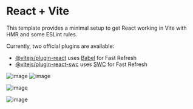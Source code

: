 # React + Vite

This template provides a minimal setup to get React working in Vite with HMR and some ESLint rules.

Currently, two official plugins are available:

- [@vitejs/plugin-react](https://github.com/vitejs/vite-plugin-react/blob/main/packages/plugin-react/README.md) uses [Babel](https://babeljs.io/) for Fast Refresh
- [@vitejs/plugin-react-swc](https://github.com/vitejs/vite-plugin-react-swc) uses [SWC](https://swc.rs/) for Fast Refresh


![image](https://github.com/iishu/E-mall/assets/93548011/9bcc72ac-1885-446b-803e-46013d4df045)
![image](https://github.com/iishu/E-mall/assets/93548011/636545a5-ff71-4786-91af-c567974b2f2c)

![image](https://github.com/iishu/E-mall/assets/93548011/4edbe957-cbc3-40ff-a358-f3ab7131b889)




![image](https://github.com/iishu/E-mall/assets/93548011/224f7cd9-cc85-485d-9696-ac2df2b5d8eb)

